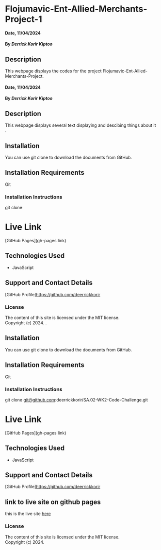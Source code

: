 # Flojumavic-Ent-Allied-Merchants-Project-1

#### Date, 11/04/2024

#### By *Derrick Korir Kiptoo*

## Description
This webpage displays the codes for the project  Flojumavic-Ent-Allied-Merchants-Project.
#### Date, 11/04/2024

#### By *Derrick Korir Kiptoo*

## Description
This webpage displays several text displaying and descibing things about it .

## Installation
You can use git clone to download the documents from GitHub.

## Installation Requirements
Git

### Installation Instructions
 git clone 

# Live Link
[GitHub Pages](gh-pages link)

## Technologies Used
- JavaScript

## Support and Contact Details
[GitHub Profile]https://github.com/deerrickkorir

### License
The content of this site is licensed under the MIT license.  
Copyright (c) 2024.
 .

## Installation
You can use git clone to download the documents from GitHub.

## Installation Requirements
Git

### Installation Instructions
 git clone git@github.com:deerrickkorir/SA.02-WK2-Code-Challenge.git

# Live Link
[GitHub Pages](gh-pages link)

## Technologies Used
- JavaScript

## Support and Contact Details
[GitHub Profile]https://github.com/deerrickkorir

## link to live site on github pages
this is the live site  [here](https://deerrickkorir.github.io/Flojumavic-Ent-Allied-Merchants-Project-1/)

### License
The content of this site is licensed under the MIT license.  
Copyright (c) 2024.
